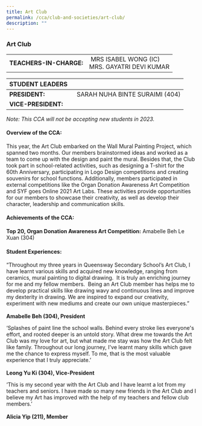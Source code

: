 ```yaml
---
title: Art Club
permalink: /cca/club-and-societies/art-club/
description: ""
---
```


### Art Club

|  	|  	|
|---	|---	|
| **TEACHERS-IN-CHARGE:** 	|  MRS ISABEL WONG (IC)<br> MRS. GAYATRI DEVI KUMAR 	|


| STUDENT LEADERS 	|  	|
|---	|---	|
| **PRESIDENT:** 	|   SARAH NUHA BINTE SURAIMI (404)	|
| **VICE-PRESIDENT:** 	|  	|

*Note: This CCA will not be accepting new students in 2023.*

#### Overview of the CCA:

This year, the Art Club embarked on the Wall Mural Painting Project, which spanned two months. Our members brainstormed ideas and worked as a team to come up with the design and paint the mural. Besides that, the Club took part in school-related activities, such as designing a T-shirt for the 60th Anniversary, participating in Logo Design competitions and creating souvenirs for school functions. Additionally, members participated in external competitions like the Organ Donation Awareness Art Competition and SYF goes Online 2021 Art Labs. These activities provide opportunities for our members to showcase their creativity, as well as develop their character, leadership and communication skills.  

  

#### Achievements of the CCA:

**Top 20, Organ Donation Awareness Art Competition:** Amabelle Beh Le Xuan (304)

  

#### Student Experiences:

“Throughout my three years in Queensway Secondary School’s Art Club, I have learnt various skills and acquired new knowledge, ranging from ceramics, mural painting to digital drawing.  It is truly an enriching journey for me and my fellow members.  Being an Art Club member has helps me to develop practical skills like drawing wavy and continuous lines and improve my dexterity in drawing. We are inspired to expand our creativity, experiment with new mediums and create our own unique masterpieces.”  
<br> **Amabelle Beh (304), President**

‘Splashes of paint line the school walls. Behind every stroke lies everyone's effort, and rooted deeper is an untold story. What drew me towards the Art Club was my love for art, but what made me stay was how the Art Club felt like family. Throughout our long journey, I've learnt many skills which gave me the chance to express myself. To me, that is the most valuable experience that I truly appreciate.’  
<br> **Leong Yu Ki (304), Vice-President**   

‘This is my second year with the Art Club and I have learnt a lot from my teachers and seniors. I have made so many new friends in the Art Club and I believe my Art has improved with the help of my teachers and fellow club members.’  
<br> **Alicia Yip (211), Member**